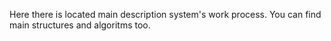Here there is located main description system's work process. You can find main structures and algoritms too.
